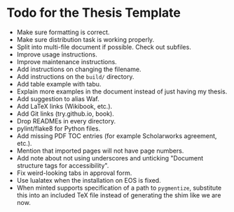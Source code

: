 Todo for the Thesis Template
============================

- Make sure formatting is correct.
- Make sure distribution task is working properly.
- Split into multi-file document if possible. Check out subfiles.
- Improve usage instructions.
- Improve maintenance instructions.
- Add instructions on changing the filename.
- Add instructions on the `build/` directory.
- Add table example with tabu.
- Explain more examples in the document instead of just having my thesis.
- Add suggestion to alias Waf.
- Add LaTeX links (Wikibook, etc.).
- Add Git links (try.github.io, book).
- Drop READMEs in every directory.
- pylint/flake8 for Python files.
- Add missing PDF TOC entries (for example Scholarworks agreement, etc.).
- Mention that imported pages will not have page numbers.
- Add note about not using underscores and unticking "Document structure tags for accessibility".
- Fix weird-looking tabs in approval form.
- Use lualatex when the installation on EOS is fixed.
- When minted supports specification of a path to `pygmentize`, substitute this into an included TeX file instead of generating the shim like we are now.
